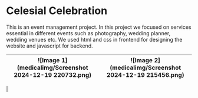# Celesial Celebration
This is an event management project. In this project we focused on services essential in different events such as photography, wedding planner, wedding venues etc. We used html and css in frontend for designing the website and javascript for backend. 



| ![Image 1](medicalimg/Screenshot 2024-12-19 220732.png) | ![Image 2](medicalimg/Screenshot 2024-12-19 215456.png) |  
|---------------------------------------------------------|------------------------------------------|
|


